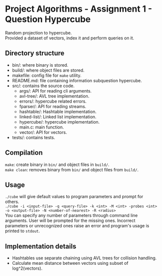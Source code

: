 # Project Algorithms - Assignment 1 - Question Hypercube

Random projection to hypercube.  
Provided a dataset of vectors, index it and perform queries on it.

## Directory structure

- bin/: where binary is stored.
- build/: where object files are stored.
- makefile: config file for `make` utility.
- README.md: file containing information subquestion hypercube.
- src/: contains the source code.
    - args/: API for reading cli arguments.
    - avl-tree/: AVL tree implementation.
    - errors/: hypercube related errors.
    - fparser/: API for reading streams.
    - hashtable/: Hashtable implementation.
    - linked-list/: Linked list implementation.
    - hypercube/: hypercube implementation.
    - main.c: main function.
    - vector/: API for vectors.
- tests/: contains tests.

## Compilation

`make`: create binary in `bin/` and object files in `build/`.  
`make clean`: removes binary from `bin/` and object files from `build/`.

## Usage

`./cube` will give default values to program parameters and prompt for others.  
`./cube -i <input-file> -q <query-file> -k <int> -M <int> -probes <int> -o
<output-file> -N <number-of-nearest> -R <radius>`  
You can specify any number of parameters through command line arguments. User
will be prompted for the missing ones. Incorrect parameters or unrecognized ones
raise an error and program's usage is printed to `stdout`.

## Implementation details

- Hashtables use separate chaining using AVL trees for collision handling.
- Calculate mean distance between vectors using subset of log^2(vectors).
